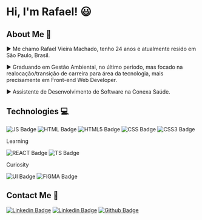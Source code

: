 # Hi, I'm Rafael! :smiley:


## About Me :pushpin:

:arrow_forward: Me chamo Rafael Vieira Machado, tenho 24 anos e atualmente resido em São Paulo, Brasil.

:arrow_forward: Graduando em Gestão Ambiental, no último período, mas focado na realocação/transição de carreira para área da tecnologia, mais precisamente em Front-end Web Developer.

:arrow_forward: Assistente de Desenvolvimento de Software na Conexa Saúde.

## Technologies :computer:
![JS Badge](https://img.shields.io/badge/JavaScript-F7DF1E?style=for-the-badge&logo=javascript&logoColor=black)
![HTML Badge](https://img.shields.io/badge/HTML-239120?style=for-the-badge&logo=html5&logoColor=white)
![HTML5 Badge](https://img.shields.io/badge/HTML5-E34F26?style=for-the-badge&logo=html5&logoColor=white)
![CSS Badge](https://img.shields.io/badge/CSS-239120?&style=for-the-badge&logo=css3&logoColor=white)
![CSS3 Badge](https://img.shields.io/badge/CSS3-1572B6?style=for-the-badge&logo=css3&logoColor=white)

Learning

![REACT Badge](https://img.shields.io/badge/React-20232A?style=for-the-badge&logo=react&logoColor=61DAFB)
![TS Badge](https://img.shields.io/badge/TypeScript-007ACC?style=for-the-badge&logo=typescript&logoColor=white)

Curiosity

![UI Badge](https://img.shields.io/badge/Material--UI-0081CB?style=for-the-badge&logo=material-ui&logoColor=white)
![FIGMA Badge](https://img.shields.io/badge/Figma-F24E1E?style=for-the-badge&logo=figma&logoColor=white)

## Contact Me :calling:

[![Linkedin Badge](https://img.shields.io/badge/LinkedIn-0077B5?style=for-the-badge&logo=linkedin&logoColor=white&link=https://www.linkedin.com/in/rafael-vm/)](https://www.linkedin.com/in/rafael-vm/)
[![Linkedin Badge](https://img.shields.io/badge/Instagram-E4405F?style=for-the-badge&logo=instagram&logoColor=white&link=https://www.instagram.com/raffavm/)](https://www.instagram.com/raffavm/)
[![Github Badge](https://img.shields.io/badge/GitHub-100000?style=for-the-badge&logo=github&logoColor=white&link=https://github.com/rafaelvm)](https://github.com/rafaelvm)

